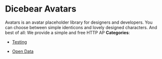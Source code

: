 # Dicebear Avatars


Avatars is an avatar placeholder library for designers and developers. You can choose between simple identicons and lovely designed characters. And best of all: We provide a simple and free HTTP AP
**Categories**:

- [Testing](https://github/awesome-apis/awesome-apis#testing)

- [Open Data](https://github/awesome-apis/awesome-apis#open-data)



